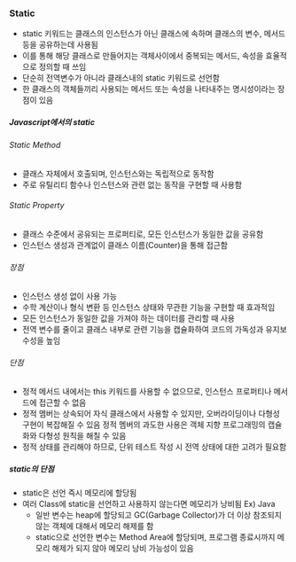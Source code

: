 ### Static

- static 키워드는 클래스의 인스턴스가 아닌 클래스에 속하며 클래스의 변수, 메서드 등을 공유하는데 사용됨
- 이를 통해 해당 클래스로 만들어지는 객체사이에서 중복되는 메서드, 속성을 효율적으로 정의할 때 쓰임
- 단순히 전역변수가 아니라 클래스내의 static 키워드로 선언함
- 한 클래스의 객체들끼리 사용되는 메서드 또는 속성을 나타내주는 명시성이라는 장점이 있음

##### Javascript에서의 static

###### Static Method

- 클래스 자체에서 호출되며, 인스턴스와는 독립적으로 동작함
- 주로 유틸리티 함수나 인스턴스와 관련 없는 동작을 구현할 때 사용함

###### Static Property

- 클래스 수준에서 공유되는 프로퍼티로, 모든 인스턴스가 동일한 값을 공유함
- 인스턴스 생성과 관계없이 클래스 이름(Counter)을 통해 접근함

###### 장점

- 인스턴스 생성 없이 사용 가능
- 수학 계산이나 형식 변환 등 인스턴스 상태와 무관한 기능을 구현할 때 효과적임
- 모든 인스턴스가 동일한 값을 가져야 하는 데이터를 관리할 때 사용
- 전역 변수를 줄이고 클래스 내부로 관련 기능을 캡슐화하여 코드의 가독성과 유지보수성을 높임

###### 단점

- 정적 메서드 내에서는 this 키워드를 사용할 수 없으므로, 인스턴스 프로퍼티나 메서드에 접근할 수 없음
- 정적 멤버는 상속되어 자식 클래스에서 사용할 수 있지만, 오버라이딩이나 다형성 구현이 복잡해질 수 있음
  정적 멤버의 과도한 사용은 객체 지향 프로그래밍의 캡슐화와 다형성 원칙을 해칠 수 있음
- 정적 상태를 관리해야 하므로, 단위 테스트 작성 시 전역 상태에 대한 고려가 필요함

##### static의 단점

- static은 선언 즉시 메모리에 할당됨
- 여러 Class에 static을 선언하고 사용하지 않는다면 메모리가 낭비됨
  Ex) Java
  - 일반 변수는 heap에 할당되고 GC(Garbage Collector)가 더 이상 참조되지 않는 객체에 대해서 메모리 해제를 함
  - static으로 선언한 변수는 Method Area에 할당되며, 프로그램 종료시까지 메모리 해제가 되지 않아 메모리 낭비 가능성이 있음
